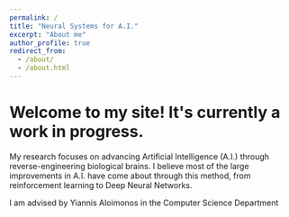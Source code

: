 ```yaml
---
permalink: /
title: "Neural Systems for A.I."
excerpt: "About me"
author_profile: true
redirect_from: 
  - /about/
  - /about.html
---
```


Welcome to my site! It's currently a work in progress.  
===
My research focuses on advancing Artificial Intelligence (A.I.) through reverse-engineering biological brains.  I believe most of the large improvements in A.I. have come about through this method, from reinforcement learning to Deep Neural Networks.  

I am advised by Yiannis Aloimonos in the Computer Science Department